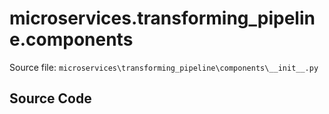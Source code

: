# microservices.transforming_pipeline.components

Source file: `microservices\transforming_pipeline\components\__init__.py`

## Source Code

```python

```

